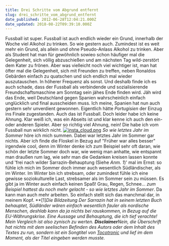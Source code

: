 ```yaml
---
title: Drei Schritte vom Abgrund entfernt
slug: drei_schritte_vom_abgrund_entfernt
date_published: 2012-06-28T12:04:21.000Z
date_updated: 2018-08-22T09:39:10.000Z
---
```


Fussball ist super. Fussball ist auch endlich wieder ein Grund, innerhalb der Woche viel Alkohol zu trinken. So wie gestern auch. Zumindest ist es weit mehr ein Grund, als allein und ohne Pseudo-Anlass Alkohol zu trinken. Aber als Student hat man für gewöhnlich sowieo schon häufiger mal die Gelegenheit, sich völlig abzuschießen und am nächsten Tag wild-zerstört dem Kater zu frönen. Aber was vielleicht noch viel wichtiger ist, man hat öfter mal die Gelegenheit, sich mit Freunden zu treffen, neben Ronaldos Gebärden einfach zu quatschen und sich endlich mal wieder auszutauschen. In höherer Frequenz als sonst. Und deshalb finde ich es auch schade, dass der Fussball als verbindende und sozialisierende Freundschaftsmaschine am Sonntag sein jähes Ende finden wird. Jäh wird das Ende, weil Deutschland gegen Spanien wahrscheinlich einfach unglücklich und final ausscheiden muss. Ich meine, Spanien hat nun auch gestern sehr unverdient gewonnen. Eigentlich hätte *Portugisien* der Einzug ins Finale zugestanden. Auch das ist Fussball. Doch leider habe ich keine Ahnung. Klar weiß ich, was ein Abseits ist und klar kenne ich auch den ein- oder anderen Spieler. Aber so richtig viel Ahnung, nein! Die habe ich vom Fussball nun wirklich nicht.
[![insta_cloud.png](//thafaker.hydra.uberspace.de/Krafft-Prinzmetal/skalen/assets_c/2012/06/insta_cloud-thumb-580x580-73.png)](http://thafaker.hydra.uberspace.de/Krafft-Prinzmetal/skalen/2012/06/28/insta_cloud.png)
*So wie letztes Jahr im Sommer* höre ich mich summen. Dabei war letztes Jahr im Sommer gar nichts. Aber ich finde die Floskel in Bezug auf "Früher war alles besser" irgendwie cool, denn im Winter denke ich zum Beispiel sehr oft daran, wie schön der letzte Sommer doch war, wie wenig man anhatte, wie entspannt man draußen rum lag, wie sehr man die Gedanken kreisen lassen konnte und 'frei nach wilder Sarrazin-Behauptung (Siehe *Anm. 1*)' mal im Ernst: so fühle ich mich im Sommer doch immer auch wesentlich Südländischer, als im Winter. Im Winter bin ich strebsam, oder zumindest fühle ich eine gewisse soziokulturelle Last, strebsamer als im Sommer sein zu müssen. Es gibt ja im Winter auch einfach keinen Spaß! Grau, Regen, Schnee... *zum Beispiel hattest du noch mehr gelacht - so wie letztes Jahr im Sommer*. Da kann man auch mehr arbeiten. So einfach stellt sich das manchmal dar, in meinem Kopf.
**[1]**Die Bildzeitung Der Sarrazin hat in seinem letzten Buch behauptet, Südländer wären einfach wesentlich fauler als nordische Menschen, deshlab kann da ja nichts bei rauskommen, in Bezug auf die EU-Währungskrise. Eine Aussage und Behauptung, die ich tief verachte! Mein Vergleich ist also zynisch zu werten.
**Disclaimer***Nein, die Überschrift hat nichts mit dem seelischen Befinden des Autors oder dem Inhalt des Textes zu run, sondern ist ein Songtitel von [Tocotronic](http://www.youtube.com/watch?v=7Y9HB_b_6kg&amp;feature=related) und lief im dem Moment, als der Titel eingeben werden musste.*
